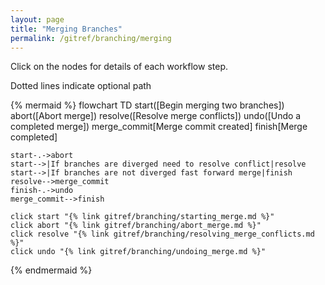 ```yaml
---
layout: page
title: "Merging Branches"
permalink: /gitref/branching/merging
---
```


Click on the nodes for details of each workflow step.

Dotted lines indicate optional path

{% mermaid %}
 flowchart TD
    start([Begin merging two branches])
    abort([Abort merge])
    resolve([Resolve merge conflicts])
    undo([Undo a completed merge])
    merge_commit[Merge commit created]
    finish[Merge completed]
    
    start-.->abort
    start-->|If branches are diverged need to resolve conflict|resolve
    start-->|If branches are not diverged fast forward merge|finish
    resolve-->merge_commit
    finish-.->undo
    merge_commit-->finish

    click start "{% link gitref/branching/starting_merge.md %}"
    click abort "{% link gitref/branching/abort_merge.md %}"
    click resolve "{% link gitref/branching/resolving_merge_conflicts.md %}"
    click undo "{% link gitref/branching/undoing_merge.md %}"

{% endmermaid %}

[comment]: <> (TODO: Need to write up an explainer on merging and link to that in the concepts section.)